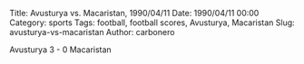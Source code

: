 Title: Avusturya vs. Macaristan, 1990/04/11
Date: 1990/04/11 00:00
Category: sports
Tags: football, football scores, Avusturya, Macaristan
Slug: avusturya-vs-macaristan
Author: carbonero


Avusturya 3 - 0 Macaristan
